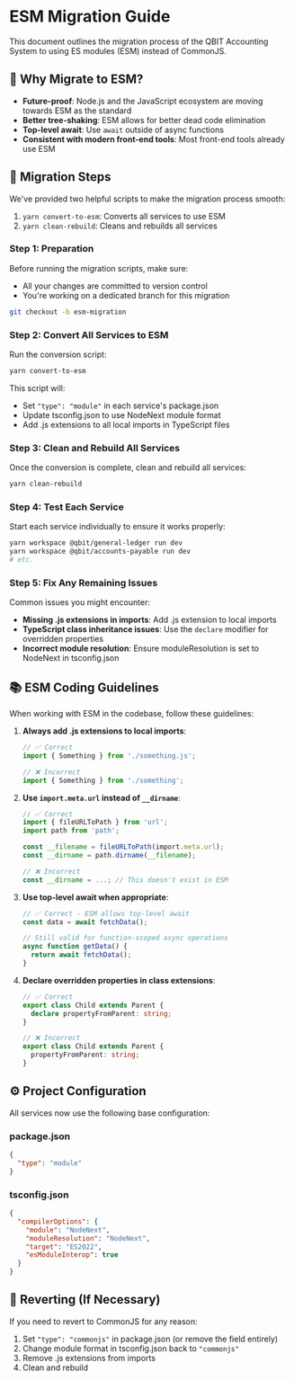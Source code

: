 # ESM Migration Guide

This document outlines the migration process of the QBIT Accounting System to using ES modules (ESM) instead of CommonJS.

## 🚀 Why Migrate to ESM?

- **Future-proof**: Node.js and the JavaScript ecosystem are moving towards ESM as the standard
- **Better tree-shaking**: ESM allows for better dead code elimination
- **Top-level await**: Use `await` outside of async functions
- **Consistent with modern front-end tools**: Most front-end tools already use ESM

## 📝 Migration Steps

We've provided two helpful scripts to make the migration process smooth:

1. `yarn convert-to-esm`: Converts all services to use ESM
2. `yarn clean-rebuild`: Cleans and rebuilds all services

### Step 1: Preparation

Before running the migration scripts, make sure:

- All your changes are committed to version control
- You're working on a dedicated branch for this migration

```bash
git checkout -b esm-migration
```

### Step 2: Convert All Services to ESM

Run the conversion script:

```bash
yarn convert-to-esm
```

This script will:
- Set `"type": "module"` in each service's package.json
- Update tsconfig.json to use NodeNext module format
- Add .js extensions to all local imports in TypeScript files

### Step 3: Clean and Rebuild All Services

Once the conversion is complete, clean and rebuild all services:

```bash
yarn clean-rebuild
```

### Step 4: Test Each Service

Start each service individually to ensure it works properly:

```bash
yarn workspace @qbit/general-ledger run dev
yarn workspace @qbit/accounts-payable run dev
# etc.
```

### Step 5: Fix Any Remaining Issues

Common issues you might encounter:

- **Missing .js extensions in imports**: Add .js extension to local imports
- **TypeScript class inheritance issues**: Use the `declare` modifier for overridden properties
- **Incorrect module resolution**: Ensure moduleResolution is set to NodeNext in tsconfig.json

## 📚 ESM Coding Guidelines

When working with ESM in the codebase, follow these guidelines:

1. **Always add .js extensions to local imports**:
   ```typescript
   // ✅ Correct
   import { Something } from './something.js';
   
   // ❌ Incorrect
   import { Something } from './something';
   ```

2. **Use `import.meta.url` instead of `__dirname`**:
   ```typescript
   // ✅ Correct
   import { fileURLToPath } from 'url';
   import path from 'path';
   
   const __filename = fileURLToPath(import.meta.url);
   const __dirname = path.dirname(__filename);
   
   // ❌ Incorrect
   const __dirname = ...; // This doesn't exist in ESM
   ```

3. **Use top-level await when appropriate**:
   ```typescript
   // ✅ Correct - ESM allows top-level await
   const data = await fetchData();
   
   // Still valid for function-scoped async operations
   async function getData() {
     return await fetchData();
   }
   ```

4. **Declare overridden properties in class extensions**:
   ```typescript
   // ✅ Correct
   export class Child extends Parent {
     declare propertyFromParent: string;
   }
   
   // ❌ Incorrect
   export class Child extends Parent {
     propertyFromParent: string;
   }
   ```

## ⚙️ Project Configuration

All services now use the following base configuration:

### package.json
```json
{
  "type": "module"
}
```

### tsconfig.json
```json
{
  "compilerOptions": {
    "module": "NodeNext",
    "moduleResolution": "NodeNext",
    "target": "ES2022",
    "esModuleInterop": true
  }
}
```

## 🔄 Reverting (If Necessary)

If you need to revert to CommonJS for any reason:

1. Set `"type": "commonjs"` in package.json (or remove the field entirely)
2. Change module format in tsconfig.json back to `"commonjs"`
3. Remove .js extensions from imports
4. Clean and rebuild 